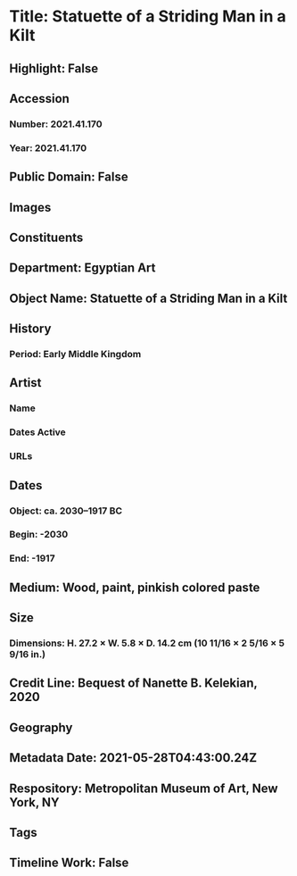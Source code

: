 # Title: Statuette of a Striding Man in a Kilt
## Highlight: False
## Accession
### Number: 2021.41.170
### Year: 2021.41.170
## Public Domain: False
## Images
## Constituents
## Department: Egyptian Art
## Object Name: Statuette of a Striding Man in a Kilt
## History
### Period: Early Middle Kingdom
## Artist
### Name
### Dates Active
### URLs
## Dates
### Object: ca. 2030–1917 BC
### Begin: -2030
### End: -1917
## Medium: Wood, paint, pinkish colored paste
## Size
### Dimensions: H. 27.2 × W. 5.8 × D. 14.2 cm (10 11/16 × 2 5/16 × 5 9/16 in.)
## Credit Line: Bequest of Nanette B. Kelekian, 2020
## Geography
## Metadata Date: 2021-05-28T04:43:00.24Z
## Respository: Metropolitan Museum of Art, New York, NY
## Tags
## Timeline Work: False